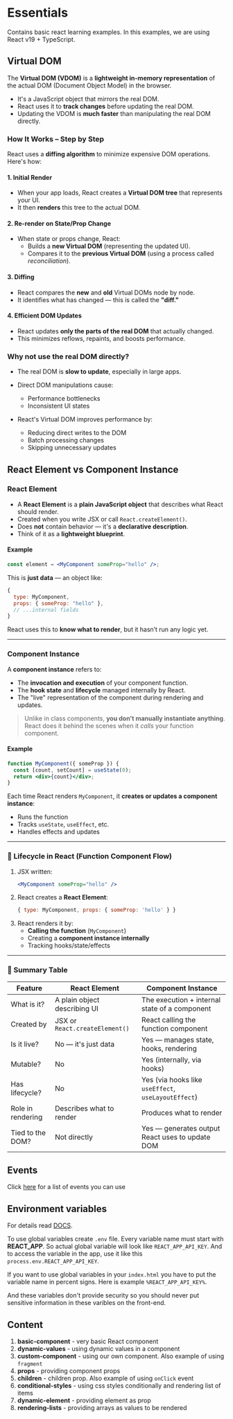 # Essentials

Contains basic react learning examples. In this examples, we are using React v19 + TypeScript.

## Virtual DOM

The **Virtual DOM (VDOM)** is a **lightweight in-memory representation** of the actual DOM (Document Object Model) in the browser.

- It's a JavaScript object that mirrors the real DOM.
- React uses it to **track changes** before updating the real DOM.
- Updating the VDOM is **much faster** than manipulating the real DOM directly.

### How It Works – Step by Step

React uses a **diffing algorithm** to minimize expensive DOM operations. Here's how:

#### 1. Initial Render

- When your app loads, React creates a **Virtual DOM tree** that represents your UI.
- It then **renders** this tree to the actual DOM.

#### 2. Re-render on State/Prop Change

- When state or props change, React:
  - Builds a **new Virtual DOM** (representing the updated UI).
  - Compares it to the **previous Virtual DOM** (using a process called _reconciliation_).

#### 3. Diffing

- React compares the **new** and **old** Virtual DOMs node by node.
- It identifies what has changed — this is called the **"diff."**

#### 4. Efficient DOM Updates

- React updates **only the parts of the real DOM** that actually changed.
- This minimizes reflows, repaints, and boosts performance.

### Why not use the real DOM directly?

- The real DOM is **slow to update**, especially in large apps.
- Direct DOM manipulations cause:
  - Performance bottlenecks
  - Inconsistent UI states
- React's Virtual DOM improves performance by:

  - Reducing direct writes to the DOM
  - Batch processing changes
  - Skipping unnecessary updates

## React Element vs Component Instance

### React Element

- A **React Element** is a **plain JavaScript object** that describes what React should render.
- Created when you write JSX or call `React.createElement()`.
- Does **not** contain behavior — it's a **declarative description**.
- Think of it as a **lightweight blueprint**.

#### Example

```jsx
const element = <MyComponent someProp="hello" />;
```

This is **just data** — an object like:

```js
{
  type: MyComponent,
  props: { someProp: "hello" },
  // ...internal fields
}
```

React uses this to **know what to render**, but it hasn’t run any logic yet.

---

### Component Instance

A **component instance** refers to:

- The **invocation and execution** of your component function.
- The **hook state** and **lifecycle** managed internally by React.
- The "live" representation of the component during rendering and updates.

> Unlike in class components, **you don’t manually instantiate anything**. React does it behind the scenes when it _calls_ your function component.

#### Example

```jsx
function MyComponent({ someProp }) {
  const [count, setCount] = useState(0);
  return <div>{count}</div>;
}
```

Each time React renders `MyComponent`, it **creates or updates a component instance**:

- Runs the function
- Tracks `useState`, `useEffect`, etc.
- Handles effects and updates

---

### 🔄 Lifecycle in React (Function Component Flow)

1. JSX written:
   ```jsx
   <MyComponent someProp="hello" />
   ```
2. React creates a **React Element**:
   ```js
   { type: MyComponent, props: { someProp: 'hello' } }
   ```
3. React renders it by:
   - **Calling the function** (`MyComponent`)
   - Creating a **component instance internally**
   - Tracking hooks/state/effects

---

### 🧠 Summary Table

| Feature           | React Element                  | Component Instance                                  |
| ----------------- | ------------------------------ | --------------------------------------------------- |
| What is it?       | A plain object describing UI   | The execution + internal state of a component       |
| Created by        | JSX or `React.createElement()` | React calling the function component                |
| Is it live?       | No — it's just data            | Yes — manages state, hooks, rendering               |
| Mutable?          | No                             | Yes (internally, via hooks)                         |
| Has lifecycle?    | No                             | Yes (via hooks like `useEffect`, `useLayoutEffect`) |
| Role in rendering | Describes what to render       | Produces what to render                             |
| Tied to the DOM?  | Not directly                   | Yes — generates output React uses to update DOM     |

## Events

Click [here](https://reactjs.org/docs/events.html#supported-events) for a list of events you can use

## Environment variables

For details read [DOCS](https://create-react-app.dev/docs/adding-custom-environment-variables/).

To use global variables create `.env` file. Every variable name must start with **REACT_APP**. So actual global variable will look like `REACT_APP_API_KEY`. And to access the variable in the app, use it like this `process.env.REACT_APP_API_KEY`.

If you want to use global variables in your `index.html` you have to put the variable name in percent signs. Here is example `%REACT_APP_API_KEY%`.

And these variables don't provide security so you should never put sensitive information in these varibles on the front-end.

## Content

1. **basic-component** - very basic React component
2. **dynamic-values** - using dynamic values in a component
3. **custom-component** - using our own component. Also example of using `fragment`
4. **props** - providing component props
5. **children** - children prop. Also example of using `onClick` event
6. **conditional-styles** - using css styles conditionally and rendering list of items
7. **dynamic-element** - providing element as prop
8. **rendering-lists** - providing arrays as values to be rendered
